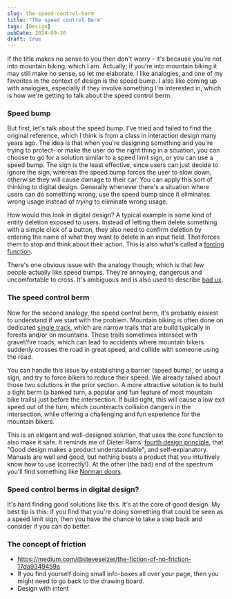 ```yaml
---
slug: the-speed-control-berm
title: "The speed control Berm"
tags: [Design]
pubDate: 2024-09-10
draft: true
---
```


If the title makes no sense to you then don't worry - it's because you're not into mountain biking, which I am. Actually; if you're into mountain biking it may still make no sense, so let me elaborate. I like analogies, and one of my favorites in the context of design is the speed bump. I also like coming up with analogies, especially if they involve something I'm interested in, which is how we're getting to talk about the speed control berm.

### Speed bump

But first, let's talk about the speed bump. I've tried and failed to find the original reference, which I think is from a class in interaction design many years ago. The idea is that when you're designing something and you're trying to protect- or make the user do the right thing in a situation, you can choose to go for a solution similar to a speed limit sign, or you can use a speed bump. The sign is the least effective, since users can just decide to ignore the sign, whereas the speed bump forces the user to slow down, otherwise they will cause damage to their car. You can apply this sort of thinking to digital design. Generally whenever there's a situation where users can do something wrong, use the speed bump since it eliminates wrong usage instead of _trying_ to eliminate wrong usage.

How would this look in digital design? A typical example is some kind of entity deletion exposed to users. Instead of letting them delete something with a simple click of a button, they also need to confirm deletion by entering the name of what they want to delete in an input field. That forces them to stop and think about their action. This is also what's called a [forcing function](https://www.interaction-design.org/literature/book/the-glossary-of-human-computer-interaction/forcing-functions).

There's one obvious issue with the analogy though; which is that few people actually like speed bumps. They're annoying, dangerous and uncomfortable to cross. It's ambiguous and is also used to describe [bad ux](https://articles.ux-primer.com/friction-points-identifying-and-refining-problem-areas-in-user-journeys-e7efbc00f75e).

### The speed control berm

Now for the second analogy, the speed control berm, it's probably easiest to understand if we start with the problem. Mountain biking is often done on dedicated [single track](<https://en.wikipedia.org/wiki/Single_track_(mountain_biking)>), which are narrow trails that are build typically in forests and/or on mountains. These trails sometimes intersect with gravel/fire roads, which can lead to accidents where mountain bikers suddenly crosses the road in great speed, and collide with someone using the road.

You can handle this issue by establishing a barrier (speed bump), or using a sign, and try to force bikers to reduce their speed. We already talked about those two solutions in the prior section. A more attractive solution is to build a tight berm (a banked turn, a popular and fun feature of most mountain bike trails) just before the intersection. If build right, this will cause a low exit speed out of the turn, which counteracts collision dangers in the intersection, while offering a challenging and fun experience for the mountain bikers.

This is an elegant and well-designed solution, that uses the core function to also make it safe. It reminds me of Dieter Rams' [fourth design principle](https://www.vitsoe.com/eu/about/good-design), that "Good design makes a product understandable", and self-explanatory. Manuals are well and good, but nothing beats a product that you intuitively know how to use (correctly!). At the other (the bad) end of the spectrum you'll find something like [Norman doors](https://uxdesign.cc/intro-to-ux-the-norman-door-61f8120b6086).

### Speed control berms in digital design?

It's hard finding good solutions like this. It's at the core of good design. My best tip is this: if you find that you're doing something that could be seen as a speed limit sign, then you have the chance to take a step back and consider if you can do better.

<!-- TODO: get rid of again? -->

### The concept of friction

- https://medium.com/@steveselzer/the-fiction-of-no-friction-17da9349459a
- If you find yourself doing small info-boxes all over your page, then you might need to go back to the drawing board.
- Design with intent
